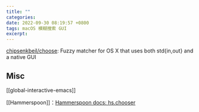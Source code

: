 ```yaml
---
title: ""
categories: 
date: 2022-09-30 08:19:57 +0800
tags: macOS 模糊搜索 GUI
excerpt: 
---
```





[chipsenkbeil/choose](https://github.com/chipsenkbeil/choose): Fuzzy matcher for OS X that uses both std{in,out} and a native GUI







## Misc

[[global-interactive-emacs]]

[[Hammerspoon]]：[Hammerspoon docs: hs.chooser](https://www.hammerspoon.org/docs/hs.chooser.html)


